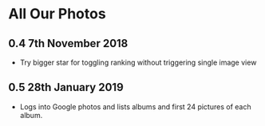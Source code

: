 # All Our Photos

## 0.4 7th November 2018
- Try bigger star for toggling ranking without triggering single image view

## 0.5 28th January 2019
- Logs into Google photos and lists albums and first 24 pictures of each album.
